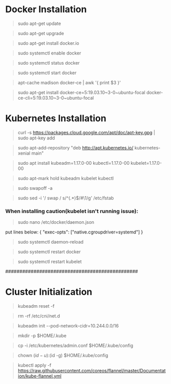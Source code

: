 
# Docker Installation 

>sudo apt-get update

> sudo apt-get upgrade

> sudo apt-get install docker.io

> sudo systemctl enable docker

> sudo systemctl status docker

> sudo systemctl start docker

> apt-cache madison docker-ce | awk '{ print $3 }'

> sudo apt-get install docker-ce=5:19.03.10~3-0~ubuntu-focal docker-ce-cli=5:19.03.10~3-0~ubuntu-focal

# Kubernetes Installation
> curl -s https://packages.cloud.google.com/apt/doc/apt-key.gpg | sudo apt-key add

> sudo apt-add-repository "deb http://apt.kubernetes.io/ kubernetes-xenial main"

> sudo apt install kubeadm=1.17.0-00 kubectl=1.17.0-00 kubelet=1.17.0-00

> sudo apt-mark hold kubeadm kubelet kubectl

> sudo swapoff -a

> sudo sed -i '/ swap / s/^\(.*\)$/#\1/g' /etc/fstab

### When installing caution(kubelet isn't running issue): 

> sudo nano /etc/docker/daemon.json

put lines below:
{
    "exec-opts": ["native.cgroupdriver=systemd"]
}

> sudo systemctl daemon-reload

> sudo systemctl restart docker

> sudo systemctl restart kubelet

###############################################

# Cluster Initialization

> kubeadm reset -f

> rm -rf  /etc/cni/net.d

> kubeadm init --pod-network-cidr=10.244.0.0/16

> mkdir -p $HOME/.kube

> cp -i /etc/kubernetes/admin.conf $HOME/.kube/config

> chown $(id -u):$(id -g) $HOME/.kube/config

> kubectl apply -f https://raw.githubusercontent.com/coreos/flannel/master/Documentation/kube-flannel.yml

